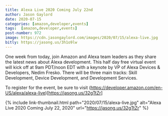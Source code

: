 ```yaml
---
title: Alexa Live 2020 Coming July 22nd
author: Jason Gaylord
date: 2020-07-15
categories: [amazon,developer,events]
tags:  [amazon,developer,events]
post-number: 972
image: https://cdn.jasongaylord.com/images/2020/07/15/alexa-live.jpg
bitly: https://jasong.us/3h1o9lw
---
```


One week from today, join Amazon and Alexa team leaders as they share the latest news about Alexa development. This half day free virtual event will kick off at 9am PDT/noon EDT with a keynote by VP of Alexa Devices & Developers, Nedim Fresko. There will be three main tracks: Skill Development, Device Development, and Development Services. 

To register for the event, be sure to visit (https://developer.amazon.com/en-US/alexa/alexa-live)[https://jasong.us/32gTtZr]

{% include link-thumbnail.html path="2020/07/15/alexa-live.jpg" alt="Alexa Live 2020 Coming July 22, 2020" url="https://jasong.us/32gTtZr" %}
